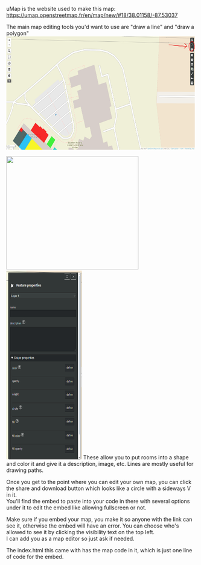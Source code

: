 uMap is the website used to make this map:  https://umap.openstreetmap.fr/en/map/new/#18/38.01158/-87.53037

The main map editing tools you'd want to use are "draw a line" and "draw a polygon"
<img src="./images/drawtools.png" width="500" height="300">

<img src="./images/drawingshape.png" width="350" height="300">

<img src="./images/features.png" width="200" height="500">
These allow you to put rooms into a shape and color it and give it a description, image, etc.  
Lines are mostly useful for drawing paths.  

Once you get to the point where you can edit your own map, you can click the share and download button which looks like a circle with a sideways V in it.  
You'll find the embed to paste into your code in there with several options under it to edit the embed like allowing fullscreen or not.  

Make sure if you embed your map, you make it so anyone with the link can see it, otherwise the embed will have an error.  You can choose who's allowed to see it by clicking the visibility text on the top left.  
I can add you as a map editor so just ask if needed.  

The index.html this came with has the map code in it, which is just one line of code for the embed.  
